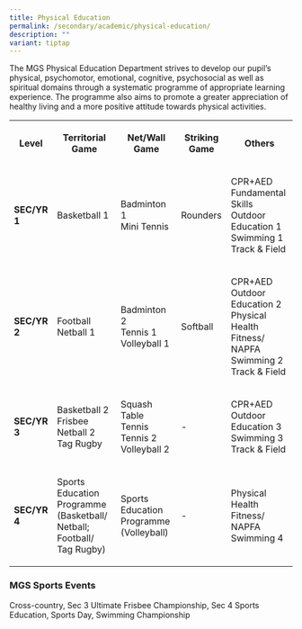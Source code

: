 ```yaml
---
title: Physical Education
permalink: /secondary/academic/physical-education/
description: ""
variant: tiptap
---
```

<p>The MGS Physical Education Department strives to develop our pupil’s physical, psychomotor, emotional, cognitive, psychosocial as well as spiritual domains through a systematic programme of appropriate learning experience. The programme also aims to promote a greater appreciation of healthy living and a more positive attitude towards physical activities.</p><table><tbody><tr><th rowspan="1" colspan="1"><p>Level</p></th><th rowspan="1" colspan="1"><p>Territorial Game</p></th><th rowspan="1" colspan="1"><p>Net/Wall Game</p></th><th rowspan="1" colspan="1"><p>Striking Game</p></th><th rowspan="1" colspan="1"><p>Others</p></th></tr><tr><td rowspan="1" colspan="1"><p><strong>SEC/YR 1</strong></p></td><td rowspan="1" colspan="1"><p>Basketball 1</p></td><td rowspan="1" colspan="1"><p>Badminton 1 <br>Mini Tennis</p></td><td rowspan="1" colspan="1"><p>Rounders</p></td><td rowspan="1" colspan="1"><p>CPR+AED <br>Fundamental Skills <br>Outdoor Education 1 <br>Swimming 1 <br>Track &amp; Field</p></td></tr><tr><td rowspan="1" colspan="1"><p><strong>SEC/YR 2</strong></p></td><td rowspan="1" colspan="1"><p>Football <br>Netball 1</p></td><td rowspan="1" colspan="1"><p>Badminton 2 <br>Tennis 1 <br>Volleyball 1</p></td><td rowspan="1" colspan="1"><p>Softball</p></td><td rowspan="1" colspan="1"><p>CPR+AED <br>Outdoor Education 2 <br>Physical Health Fitness/ NAPFA Swimming 2 <br>Track &amp; Field</p></td></tr><tr><td rowspan="1" colspan="1"><p><strong>SEC/YR 3</strong></p></td><td rowspan="1" colspan="1"><p>Basketball 2 <br>Frisbee <br>Netball 2 <br>Tag Rugby</p></td><td rowspan="1" colspan="1"><p>Squash <br>Table Tennis <br>Tennis 2 <br>Volleyball 2</p></td><td rowspan="1" colspan="1"><p>-</p></td><td rowspan="1" colspan="1"><p>CPR+AED <br>Outdoor Education 3 <br>Swimming 3 <br>Track &amp; Field</p></td></tr><tr><td rowspan="1" colspan="1"><p><strong>SEC/YR 4</strong></p></td><td rowspan="1" colspan="1"><p>Sports Education Programme (Basketball/ Netball; Football/ Tag Rugby)</p></td><td rowspan="1" colspan="1"><p>Sports Education Programme (Volleyball)</p></td><td rowspan="1" colspan="1"><p>-</p></td><td rowspan="1" colspan="1"><p>Physical Health Fitness/ NAPFA <br>Swimming 4</p></td></tr></tbody></table><h3>MGS Sports Events</h3><p>Cross-country, Sec 3 Ultimate Frisbee Championship, Sec 4 Sports Education, Sports Day, Swimming Championship</p>